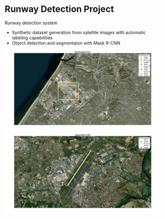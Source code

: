 # Runway Detection Project
 Runway detection system
 - Synthetic dataset generation from satellite images with automatic labeling capabilities
 - Object detection and segmentaion with Mask R-CNN

![Object detection](Dataset_Generator/Media/demo_localization.png)
![Instance segmentation](Dataset_Generator/Media/demo_segmentation.png)
